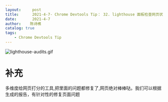 ```yaml
---
layout:     post
title:      2021-4-7- Chrome Devtools Tip： 32. lighthouse 面板检查网页状态
date:       2021-4-7
author:    陈诗樵
catalog: true
tags:
    - Chrome Devtools Tip
---
```


![lighthouse-audits.gif](https://upload-images.jianshu.io/upload_images/8156292-369c984fe07235d6.gif?imageMogr2/auto-orient/strip)
# 补充
多维度给网页打分的工具,把里面的问题都修复了,网页绝对棒棒哒。我们可以根据生成的报告，有针对性的修复页面问题
